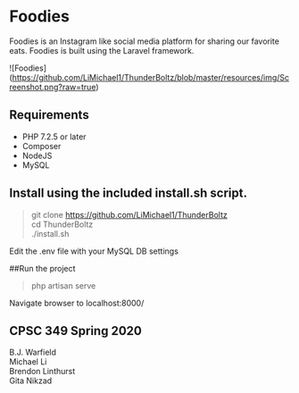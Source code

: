 # Foodies

Foodies is an Instagram like social media platform for sharing our favorite eats. Foodies is built using the Laravel framework.

![Foodies]
(https://github.com/LiMichael1/ThunderBoltz/blob/master/resources/img/Screenshot.png?raw=true)

## Requirements

* PHP 7.2.5 or later
* Composer
* NodeJS
* MySQL

## Install using the included  **install.sh** script.

> git clone https://github.com/LiMichael1/ThunderBoltz  
>cd ThunderBoltz  
> ./install.sh  

Edit the .env file with your MySQL DB settings

##Run the project

>php artisan serve  

Navigate browser to localhost:8000/

## CPSC 349 Spring 2020

B.J. Warfield  
Michael Li  
Brendon Linthurst  
Gita Nikzad  
